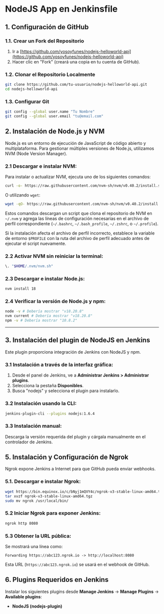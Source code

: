 # NodeJS App en Jenkinsfile

## 1. Configuración de GitHub

### 1.1. Crear un Fork del Repositorio

1. Ir a [https://github.com/yosoyfunes/nodejs-helloworld-api](https://github.com/yosoyfunes/nodejs-helloworld-api)
2. Hacer clic en "Fork" (creará una copia en tu cuenta de GitHub).

### 1.2. Clonar el Repositorio Localmente

```bash
git clone https://github.com/tu-usuario/nodejs-helloworld-api.git
cd nodejs-helloworld-api
```

### 1.3. Configurar Git

```bash
git config --global user.name "Tu Nombre"
git config --global user.email "tu@email.com"
```

## 2. Instalación de Node.js y NVM

Node.js es un entorno de ejecución de JavaScript de código abierto y multiplataforma. Para gestionar múltiples versiones de Node.js, utilizamos NVM (Node Version Manager).

### 2.1 Descargar e instalar NVM:
Para instalar o actualizar NVM, ejecuta uno de los siguientes comandos:

```sh
curl -o- https://raw.githubusercontent.com/nvm-sh/nvm/v0.40.2/install.sh | bash
```

O utilizando `wget`:

```sh
wget -qO- https://raw.githubusercontent.com/nvm-sh/nvm/v0.40.2/install.sh | bash
```

Estos comandos descargan un script que clona el repositorio de NVM en `~/.nvm` y agrega las líneas de configuración necesarias en el archivo de perfil correspondiente (`~/.bashrc`, `~/.bash_profile`, `~/.zshrc`, o `~/.profile`).

Si la instalación afecta el archivo de perfil incorrecto, establece la variable de entorno `$PROFILE` con la ruta del archivo de perfil adecuado antes de ejecutar el script nuevamente.

### 2.2 Activar NVM sin reiniciar la terminal:
```sh
\. "$HOME/.nvm/nvm.sh"
```

### 2.3 Descargar e instalar Node.js:
```sh
nvm install 18
```

### 2.4 Verificar la versión de Node.js y npm:
```sh
node -v # Debería mostrar "v18.20.8"
nvm current # Debería mostrar "v18.20.8"
npm -v # Debería mostrar "10.8.2"
```

---

## 3. Instalación del plugin de NodeJS en Jenkins

Este plugin proporciona integración de Jenkins con NodeJS y npm.

### 3.1 Instalación a través de la interfaz gráfica:
1. Desde el panel de Jenkins, ve a **Administrar Jenkins > Administrar plugins**.
2. Selecciona la pestaña **Disponibles**.
3. Busca "nodejs" y selecciona el plugin para instalarlo.

### 3.2 Instalación usando la CLI:
```sh
jenkins-plugin-cli --plugins nodejs:1.6.4
```

### 3.3 Instalación manual:
Descarga la versión requerida del plugin y cárgala manualmente en el controlador de Jenkins.

## 5. Instalación y Configuración de Ngrok

Ngrok expone Jenkins a Internet para que GitHub pueda enviar webhooks.

### 5.1. Descargar e instalar Ngrok:

```bash
wget https://bin.equinox.io/c/bNyj1mQVY4c/ngrok-v3-stable-linux-amd64.tgz
tar xvzf ngrok-v3-stable-linux-amd64.tgz
sudo mv ngrok /usr/local/bin/
```

### 5.2 Iniciar Ngrok para exponer Jenkins:

```bash
ngrok http 8080
```

### 5.3 Obtener la URL pública:

Se mostrará una línea como:

```
Forwarding https://abc123.ngrok.io -> http://localhost:8080
```

Esta URL (`https://abc123.ngrok.io`) se usará en el webhook de GitHub.

## 6. Plugins Requeridos en Jenkins

Instalar los siguientes plugins desde **Manage Jenkins** → **Manage Plugins** → **Available plugins**:

- **NodeJS (nodejs-plugin)**
